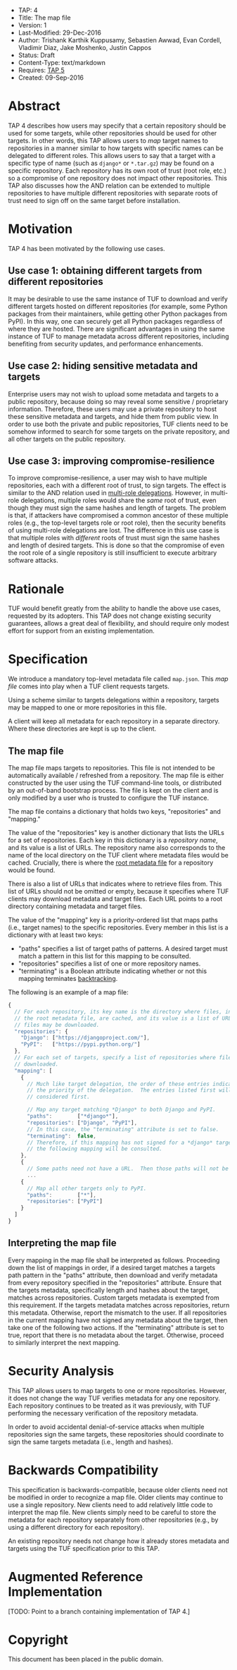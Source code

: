 * TAP: 4
* Title: The map file
* Version: 1
* Last-Modified: 29-Dec-2016
* Author: Trishank Karthik Kuppusamy, Sebastien Awwad, Evan Cordell,
          Vladimir Diaz, Jake Moshenko, Justin Cappos
* Status: Draft
* Content-Type: text/markdown
* Requires: [TAP 5](tap5.md)
* Created: 09-Sep-2016

# Abstract

TAP 4 describes how users may specify that a certain repository should be used
for some targets, while other repositories should be used for other targets.
In other words, this TAP allows users to _map_ target names to repositories in a
manner similar to how targets with specific names can be delegated to different
roles.
This allows users to say that a target with a specific type of name (such
as ```django*``` or ```*.tar.gz```) may be found on a specific repository.
Each repository has its own root of trust (root role, etc.) so a compromise of
one repository does not impact other repositories.
This TAP also discusses how the AND relation can be extended to multiple
repositories to have multiple different repositories with separate roots of
trust need to sign off on the same target before installation.

# Motivation

TAP 4 has been motivated by the following use cases.

## Use case 1: obtaining different targets from different repositories

It may be desirable to use the same instance of TUF to download and verify
different targets hosted on different repositories (for example, some Python
packages from their maintainers, while getting other Python packages from PyPI).
In this way, one can securely get all Python packages regardless of where they
are hosted.
There are significant advantages in using the same instance of TUF to manage
metadata across different repositories, including benefiting from security
updates, and performance enhancements.

## Use case 2: hiding sensitive metadata and targets

Enterprise users may not wish to upload some metadata and targets to a public
repository, because doing so may reveal some sensitive / proprietary
information.
Therefore, these users may use a private repository to host these sensitive
metadata and targets, and hide them from public view.
In order to use both the private and public repositories, TUF clients need to be
somehow informed to search for some targets on the private repository, and all
other targets on the public repository.

## Use case 3: improving compromise-resilience

To improve compromise-resilience, a user may wish to have multiple repositories,
each with a different root of trust, to sign targets.
The effect is similar to the AND relation used in
[multi-role delegations](tap3.md).
However, in multi-role delegations, multiple roles would share the _same_ root
of trust, even though they must sign the same hashes and length of targets.
The problem is that, if attackers have compromised a common ancestor of these
multiple roles (e.g., the top-level targets role or root role), then the
security benefits of using multi-role delegations are lost.
The difference in this use case is that multiple roles with _different_
roots of trust must sign the same hashes and length of desired targets.
This is done so that the compromise of even the root role of a single repository
is still insufficient to execute arbitrary software attacks.

# Rationale

TUF would benefit greatly from the ability to handle the above use cases,
requested by its adopters.
This TAP does not change existing security guarantees, allows a great deal of
flexibility, and should require only modest effort for support from an existing
implementation.

# Specification

We introduce a mandatory top-level metadata file called `map.json`.
This _map file_ comes into play when a TUF client requests targets.

Using a scheme similar to targets delegations within a repository, targets may
be mapped to one or more repositories in this file.

A client will keep all metadata for each repository in a separate directory.
Where these directories are kept is up to the client.

## The map file

The map file maps targets to repositories.
This file is not intended to be automatically available / refreshed from a
repository.
The map file is either constructed by the user using the TUF command-line tools,
or distributed by an out-of-band bootstrap process.
The file is kept on the client and is only modified by a user who is trusted to
configure the TUF instance.

The map file contains a dictionary that holds two keys, "repositories" and
"mapping."

The value of the "repositories" key is another dictionary that lists the URLs
for a set of repositories.
Each key in this dictionary is a _repository name_, and its value is a list of
URLs.
The repository name also corresponds to the name of the local directory on the
TUF client where metadata files would be cached.
Crucially, there is where the [root metadata file](tap5.md) for a repository
would be found.

There is also a list of URLs that indicates where to retrieve files from.
This list of URLs should not be omitted or empty, because it specifies where TUF
clients may download metadata and target files.
Each URL points to a root directory containing metadata and target files.

The value of the "mapping" key is a priority-ordered list that maps paths (i.e.,
target names) to the specific repositories.
Every member in this list is a dictionary with at least two keys:

* "paths" specifies a list of target paths of patterns. A desired target must
match a pattern in this list for this mapping to be consulted.
* "repositories" specifies a list of one or more repository names.
* "terminating" is a Boolean attribute indicating whether or not
  this mapping terminates [backtracking](#interpreting-the-map-file).

The following is an example of a map file:

```javascript
{
  // For each repository, its key name is the directory where files, including
  // the root metadata file, are cached, and its value is a list of URLs where
  // files may be downloaded.
  "repositories": {
    "Django": ["https://djangoproject.com/"],
    "PyPI":   ["https://pypi.python.org/"]
  },
  // For each set of targets, specify a list of repositories where files may be
  // downloaded.
  "mapping": [
    {
      // Much like target delegation, the order of these entries indicates
      // the priority of the delegation.  The entries listed first will be
      // considered first.

      // Map any target matching *Django* to both Django and PyPI.
      "paths":        ["*django*"],
      "repositories": ["Django", "PyPI"],
      // In this case, the "terminating" attribute is set to false.
      "terminating":  false,
      // Therefore, if this mapping has not signed for a *django* target,
      // the following mapping will be consulted.
    },
    {
      // Some paths need not have a URL.  Then those paths will not be updated.
      ...
    {
      // Map all other targets only to PyPI.
      "paths":        ["*"],
      "repositories": ["PyPI"]
    }
  ]
}
```

## Interpreting the map file

Every mapping in the map file shall be interpreted as follows.
Proceeding down the list of mappings in order, if a desired target matches a
targets path pattern in the "paths" attribute, then download and verify metadata
from every repository specified in the "repositories" attribute.
Ensure that the targets metadata, specifically length and hashes about the
target, matches across repositories.
Custom targets metadata is exempted from this requirement.
If the targets metadata matches across repositories, return this metadata.
Otherwise, report the mismatch to the user.
If all repositories in the current mapping have not signed any metadata
about the target, then take one of the following two actions.
If the "terminating" attribute is set to true, report that there is no metadata
about the target.
Otherwise, proceed to similarly interpret the next mapping.

# Security Analysis

This TAP allows users to map targets to one or more repositories.
However, it does not change the way TUF verifies metadata for any one
repository.
Each repository continues to be treated as it was previously, with TUF
performing the necessary verification of the repository metadata.

In order to avoid accidental denial-of-service attacks when multiple
repositories sign the same targets, these repositories should coordinate to sign
the same targets metadata (i.e., length and hashes).

# Backwards Compatibility

This specification is backwards-compatible, because older clients need not be
modified in order to recognize a map file.
Older clients may continue to use a single repository.
New clients need to add relatively little code to interpret the map file.
New clients simply need to be careful to store the metadata for each repository
separately from other repositories (e.g., by using a different directory for
each repository).

An existing repository needs not change how it already stores metadata and
targets using the TUF specification prior to this TAP.

# Augmented Reference Implementation

[TODO: Point to a branch containing implementation of TAP 4.]

# Copyright

This document has been placed in the public domain.
